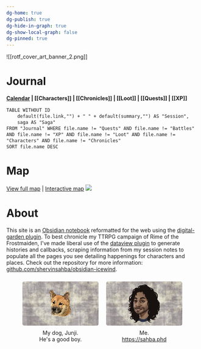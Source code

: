 ```yaml
---
dg-home: true
dg-publish: true
dg-hide-in-graph: true
dg-show-local-graph: false
dg-pinned: true
---
```

![[rotf_cover_art_banner_2.png]]

# Journal
**[Calendar](https://app.fantasy-calendar.com/calendars/38f9e3f5098bac1f655a4fb4241f35eb) | [[Characters]] |  [[Chronicles]]  | [[Loot]] | [[Quests]]  | [[XP]]**

```dataview
TABLE WITHOUT ID 
	default(file.link,"") + " " + default(summary,"") AS "Session",
	saga AS "Saga" 
FROM "Journal" WHERE file.name != "Quests" AND file.name != "Battles" AND file.name != "XP" AND file.name != "Loot" AND file.name != "Characters" AND file.name != "Chronicles"
SORT file.name DESC
```

# Map 
[View full map](https://i.imgur.com/tQSddcj.jpeg) | [Interactive map](https://www.aidedd.org/atlas/index.php?map=I&l=1)
[![](https://i.imgur.com/tQSddcj.jpeg)](https://i.imgur.com/tQSddcj.jpeg)

# About
This site is an [Obsidian notebook](https://obsidian.md) reformatted for the web using the [digital-garden plugin](https://github.com/oleeskild/obsidian-digital-garden). To best chronicle my TTRPG campaign of Rime of the Frostmaiden, I've made liberal use of the [dataview plugin](https://blacksmithgu.github.io/obsidian-dataview/) to generate histories and callbacks, scraping information from my session notes to populate all the pages you see detailing happenings for characters and places. Check out the repository for more information: [github.com/shervinsahba/obsidian-icewind](https://github.com/shervinsahba/obsidian-icewind).

<div style="display: flex; flex-wrap: wrap; align-items: center; justify-content: center;">
	<div style="display: flex; flex-direction: column; justify-content: center;align-items:center;">
		<img style="padding: 10px; border-radius: 15px;"  src="https://raw.githubusercontent.com/shervinsahba/obsidian-icewind/main/_attachments/slate_junji.png" />
		<center>My dog, Junji.<br>He's a good boy.</center>
	</div>
	<div style="display: flex; flex-direction: column; justify-content: center;align-items: center">
		<img style="padding: 10px; border-radius: 15px;" src="https://raw.githubusercontent.com/shervinsahba/obsidian-icewind/main/_attachments/slate_chum.png" />
			Me.<a href="https://syleria.netlify.app/">https://sahba.phd</a>
	</div>
</div>